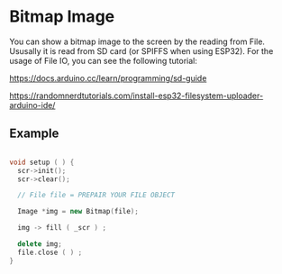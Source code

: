 # Bitmap Image

You can show a bitmap image to the screen by the reading from File. Ususally it is read from SD card (or SPIFFS when using ESP32). For the usage of File IO, you can see the following tutorial:

https://docs.arduino.cc/learn/programming/sd-guide

https://randomnerdtutorials.com/install-esp32-filesystem-uploader-arduino-ide/

## Example
```cpp

void setup ( ) {
  scr->init();
  scr->clear();

  // File file = PREPAIR YOUR FILE OBJECT

  Image *img = new Bitmap(file);

  img -> fill ( _scr ) ;

  delete img;
  file.close ( ) ;
}
```
